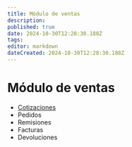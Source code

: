 ```yaml
---
title: Módulo de ventas
description: 
published: true
date: 2024-10-30T12:28:30.188Z
tags: 
editor: markdown
dateCreated: 2024-10-30T12:28:30.188Z
---
```


# Módulo de ventas

- [Cotizaciones](/modulos/ventas/cotizaciones)
- Pedidos
- Remisiones
- Facturas
- Devoluciones
